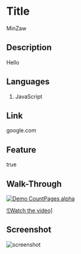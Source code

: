 # Title

MinZaw

## Description

Hello

## Languages

1. JavaScript<br>

## Link

google.com

## Feature

true

## Walk-Through

[![Demo CountPages alpha](https://share.gifyoutube.com/KzB6Gb.gif)](https://www.youtube.com/watch?v=ek1j272iAmc)

[](https://www.youtube.com/watch?v=Hc79sDi3f0U "Now in Android: 55")

[![Watch the video]](https://www.youtube.com/watch?v=HUBNt18RFbo)

## Screenshot

![screenshot](https://github.com/Minmaung0307/professional-readme_generator/blob/30757d803f7e6c5da736378a603a6747abc466f7/images/readme.png)
